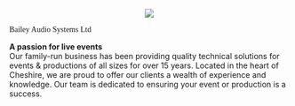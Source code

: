 <p align="center">
  <img src="https://www.baileyaudio.co.uk/assets/img/logo.png"/>
</p>
<p style="font-family: Economica !important">
  Bailey Audio Systems Ltd
</p>

**A passion for live events** \
Our family-run business has been providing quality technical solutions for events & productions of all sizes for over 15 years. Located in the heart of Cheshire, we are proud to offer our clients a wealth of experience and knowledge. Our team is dedicated to ensuring your event or production is a success. 
